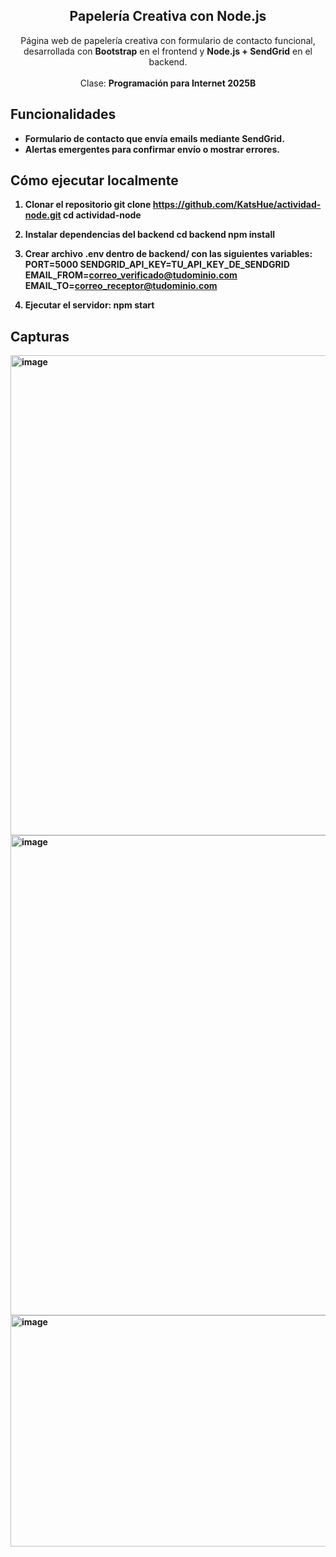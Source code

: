 <div align="center">

<h2 align="center">Papelería Creativa con Node.js</h2>

Página web de papelería creativa con formulario de contacto funcional, desarrollada con **Bootstrap** en el frontend y **Node.js + SendGrid** en el backend.  <br><br> Clase: <strong>Programación para Internet 2025B<strong>


</div>

## Funcionalidades

- Formulario de contacto que envía emails mediante **SendGrid**.  
- Alertas emergentes para confirmar envío o mostrar errores.

## Cómo ejecutar localmente

1. Clonar el repositorio
git clone https://github.com/KatsHue/actividad-node.git
cd actividad-node

2. Instalar dependencias del backend
cd backend
npm install

3. Crear archivo .env dentro de backend/ con las siguientes variables:
PORT=5000
SENDGRID_API_KEY=TU_API_KEY_DE_SENDGRID
EMAIL_FROM=correo_verificado@tudominio.com
EMAIL_TO=correo_receptor@tudominio.com
  
4. Ejecutar el servidor:
npm start

## Capturas

<img width="1366" height="768" alt="image" src="https://github.com/user-attachments/assets/4db45a0c-7b73-402a-a44e-d9bd0278c83a" />
<img width="1366" height="768" alt="image" src="https://github.com/user-attachments/assets/ad2b583f-4b8b-4c63-834f-c81e93738b5c" />
<img width="535" height="370" alt="image" src="https://github.com/user-attachments/assets/c0c7cd09-5571-4be2-b408-7bd108ca4406" />



